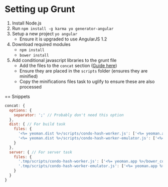 # Setting up Grunt

1. Install Node.js
2. Run `npm install -g karma yo generator-angular`
3. Setup a new project `yo angular`
   * Ensure it is upgraded to use AngularJS 1.2
4. Download required modules
   * `npm install`
   * `bower install`
4. Add conditional javascript libraries to the grunt file
   * Add the files to the `concat` section ([Guide here](https://github.com/gruntjs/grunt-contrib-concat#multiple-files-per-target))
   * Ensure they are placed in the `scripts` folder (ensures they are minified)
   * Copy the minifications files task to uglify to ensure these are also processed


== Snippets

```javascript
concat: {
  options: {
    separator: ';' // Probably don't need this option
  },
  dist: { // For build task
    files: {
      '<%= yeoman.dist %>/scripts/condo-hash-worker.js': ['<%= yeoman.app %>/bower_components/spark-md5/spark-md5.js', '<%= yeoman.app %>/scripts/condo/md5/hasher.js', '<%= yeoman.app %>/scripts/condo/md5/hash.worker.js'],
      '<%= yeoman.dist %>/scripts/condo-hash-worker-emulator.js': ['<%= yeoman.app %>/bower_components/spark-md5/spark-md5.js', '<%= yeoman.app %>/scripts/condo/md5/hasher.js', '<%= yeoman.app %>/scripts/condo/md5/hash.worker.emulator.js'],
    }
  },
  server: { // For server task
    files: {
      '.tmp/scripts/condo-hash-worker.js': ['<%= yeoman.app %>/bower_components/spark-md5/spark-md5.js', '<%= yeoman.app %>/scripts/condo/md5/hasher.js', '<%= yeoman.app %>/scripts/condo/md5/hash.worker.js'],
      '.tmp/scripts/condo-hash-worker-emulator.js': ['<%= yeoman.app %>/bower_components/spark-md5/spark-md5.js', '<%= yeoman.app %>/scripts/condo/md5/hasher.js', '<%= yeoman.app %>/scripts/condo/md5/hash.worker.emulator.js'],
    }
  }
}
```
